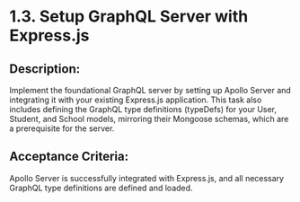 # 1.3. Setup GraphQL Server with Express.js

## Description:
Implement the foundational GraphQL server by setting up Apollo Server and integrating it with your existing Express.js application. This task also includes defining the GraphQL type definitions (typeDefs) for your User, Student, and School models, mirroring their Mongoose schemas, which are a prerequisite for the server.

## Acceptance Criteria:
Apollo Server is successfully integrated with Express.js, and all necessary GraphQL type definitions are defined and loaded.